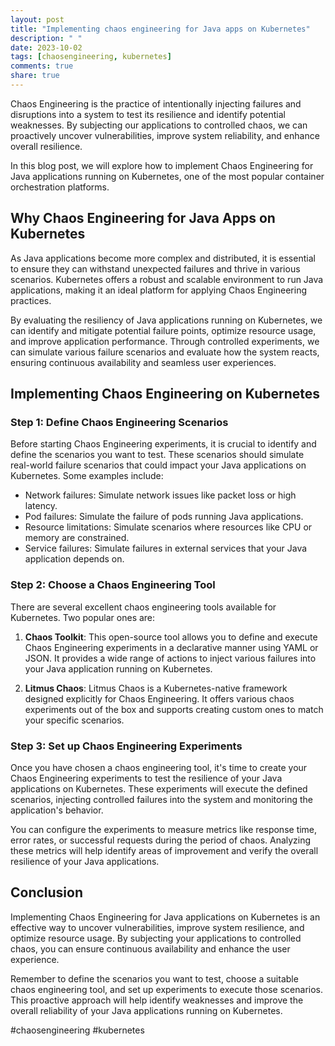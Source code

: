 ```yaml
---
layout: post
title: "Implementing chaos engineering for Java apps on Kubernetes"
description: " "
date: 2023-10-02
tags: [chaosengineering, kubernetes]
comments: true
share: true
---
```


Chaos Engineering is the practice of intentionally injecting failures and disruptions into a system to test its resilience and identify potential weaknesses. By subjecting our applications to controlled chaos, we can proactively uncover vulnerabilities, improve system reliability, and enhance overall resilience.

In this blog post, we will explore how to implement Chaos Engineering for Java applications running on Kubernetes, one of the most popular container orchestration platforms.

## Why Chaos Engineering for Java Apps on Kubernetes

As Java applications become more complex and distributed, it is essential to ensure they can withstand unexpected failures and thrive in various scenarios. Kubernetes offers a robust and scalable environment to run Java applications, making it an ideal platform for applying Chaos Engineering practices.

By evaluating the resiliency of Java applications running on Kubernetes, we can identify and mitigate potential failure points, optimize resource usage, and improve application performance. Through controlled experiments, we can simulate various failure scenarios and evaluate how the system reacts, ensuring continuous availability and seamless user experiences.

## Implementing Chaos Engineering on Kubernetes

### Step 1: Define Chaos Engineering Scenarios

Before starting Chaos Engineering experiments, it is crucial to identify and define the scenarios you want to test. These scenarios should simulate real-world failure scenarios that could impact your Java applications on Kubernetes. Some examples include:

- Network failures: Simulate network issues like packet loss or high latency.
- Pod failures: Simulate the failure of pods running Java applications.
- Resource limitations: Simulate scenarios where resources like CPU or memory are constrained.
- Service failures: Simulate failures in external services that your Java application depends on.

### Step 2: Choose a Chaos Engineering Tool

There are several excellent chaos engineering tools available for Kubernetes. Two popular ones are:

1. **Chaos Toolkit**: This open-source tool allows you to define and execute Chaos Engineering experiments in a declarative manner using YAML or JSON. It provides a wide range of actions to inject various failures into your Java application running on Kubernetes.

2. **Litmus Chaos**: Litmus Chaos is a Kubernetes-native framework designed explicitly for Chaos Engineering. It offers various chaos experiments out of the box and supports creating custom ones to match your specific scenarios.

### Step 3: Set up Chaos Engineering Experiments

Once you have chosen a chaos engineering tool, it's time to create your Chaos Engineering experiments to test the resilience of your Java applications on Kubernetes. These experiments will execute the defined scenarios, injecting controlled failures into the system and monitoring the application's behavior.

You can configure the experiments to measure metrics like response time, error rates, or successful requests during the period of chaos. Analyzing these metrics will help identify areas of improvement and verify the overall resilience of your Java applications.

## Conclusion

Implementing Chaos Engineering for Java applications on Kubernetes is an effective way to uncover vulnerabilities, improve system resilience, and optimize resource usage. By subjecting your applications to controlled chaos, you can ensure continuous availability and enhance the user experience.

Remember to define the scenarios you want to test, choose a suitable chaos engineering tool, and set up experiments to execute those scenarios. This proactive approach will help identify weaknesses and improve the overall reliability of your Java applications running on Kubernetes.

#chaosengineering #kubernetes